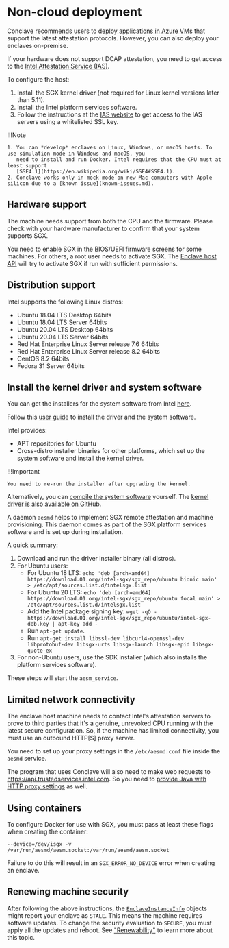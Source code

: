 
# Non-cloud deployment

Conclave recommends users to [deploy applications in Azure VMs](machine-setup.md) that support the latest 
attestation protocols. However, you can also deploy your enclaves on-premise.

If your hardware does not support DCAP attestation, you need to get access to the
[Intel Attestation Service (IAS)](ias.md).

To configure the host:

1. Install the SGX kernel driver (not required for Linux kernel versions later than 5.11).
2. Install the Intel platform services software.
3. Follow the instructions at the [IAS website](https://api.portal.trustedservices.intel.com/EPID-attestation) to get
   access to the IAS servers using a whitelisted SSL key.

!!!Note
   
    1. You can *develop* enclaves on Linux, Windows, or macOS hosts. To use simulation mode in Windows and macOS, you 
       need to install and run Docker. Intel requires that the CPU must at least support
       [SSE4.1](https://en.wikipedia.org/wiki/SSE4#SSE4.1).
    2. Conclave works only in mock mode on new Mac computers with Apple silicon due to a [known issue](known-issues.md).


## Hardware support

The machine needs support from both the CPU and the firmware. Please check with your hardware manufacturer to confirm 
that your system supports SGX.

You need to enable SGX in the BIOS/UEFI firmware screens for some machines. For others, a root user needs to activate 
SGX. The [Enclave host API](api/-conclave%20-core/com.r3.conclave.host/-enclave-host/index.html) will try to 
activate SGX if run with sufficient permissions.


## Distribution support

Intel supports the following Linux distros:

* Ubuntu 18.04 LTS Desktop 64bits
* Ubuntu 18.04 LTS Server 64bits
* Ubuntu 20.04 LTS Desktop 64bits
* Ubuntu 20.04 LTS Server 64bits
* Red Hat Enterprise Linux Server release 7.6 64bits
* Red Hat Enterprise Linux Server release 8.2 64bits
* CentOS 8.2 64bits
* Fedora 31 Server 64bits


## Install the kernel driver and system software

You can get the installers for the system software from Intel
[here](https://01.org/intel-software-guard-extensions/downloads).

Follow this
[user guide](https://download.01.org/intel-sgx/sgx-linux/2.13.3/docs/Intel_SGX_Installation_Guide_Linux_2.13.3_Open_Source.pdf)
to install the driver and the system software.

Intel provides:

* APT repositories for Ubuntu
* Cross-distro installer binaries for other platforms, which set up the system software and install the kernel driver.

!!!Important

    You need to re-run the installer after upgrading the kernel.

Alternatively, you can [compile the system software](https://github.com/intel/linux-sgx/releases/tag/sgx_2.13.3)
yourself.
The [kernel driver is also available on GitHub](https://github.com/intel/linux-sgx-driver).

A daemon `aesmd` helps to implement SGX remote attestation and machine provisioning. This daemon comes as part of the 
SGX platform services software and is set up during installation.

A quick summary:

1. Download and run the driver installer binary (all distros).
2. For Ubuntu users:
    * For Ubuntu 18 LTS: `echo 'deb [arch=amd64] https://download.01.org/intel-sgx/sgx_repo/ubuntu bionic main' > /etc/apt/sources.list.d/intelsgx.list`
    * For Ubuntu 20 LTS: `echo 'deb [arch=amd64] https://download.01.org/intel-sgx/sgx_repo/ubuntu focal main' > /etc/apt/sources.list.d/intelsgx.list`
    * Add the Intel package signing key: `wget -qO - https://download.01.org/intel-sgx/sgx_repo/ubuntu/intel-sgx-deb.key | apt-key add -`
    * Run `apt-get update`.
    * Run `apt-get install libssl-dev libcurl4-openssl-dev libprotobuf-dev libsgx-urts libsgx-launch libsgx-epid libsgx-quote-ex`
3. For non-Ubuntu users, use the SDK installer (which also installs the platform services software).

These steps will start the `aesm_service`.


## Limited network connectivity

The enclave host machine needs to contact Intel's attestation servers to prove to third parties that it's a genuine, 
unrevoked CPU running with the latest secure configuration. So, if the machine has limited connectivity, you must use 
an outbound HTTP[S] proxy server.

You need to set up your proxy settings in the `/etc/aesmd.conf` file inside the `aesmd` service.

The program that uses Conclave will also need to make web requests to https://api.trustedservices.intel.com. So you
need to [provide Java with HTTP proxy settings](https://docs.oracle.com/javase/8/docs/technotes/guides/net/proxies.html)
as well.

## Using containers

To configure Docker for use with SGX, you must pass at least these flags when creating the container:

`--device=/dev/isgx -v /var/run/aesmd/aesm.socket:/var/run/aesmd/aesm.socket`

Failure to do this will result in an `SGX_ERROR_NO_DEVICE` error when creating an enclave.

## Renewing machine security

After following the above instructions, the
[`EnclaveInstanceInfo`](api/-conclave%20-core/com.r3.conclave.common/-enclave-instance-info/index.html) objects 
might report your enclave as `STALE`. This means the machine requires software updates. To change the security 
evaluation to `SECURE`, you must apply all the updates and reboot. See ["Renewability"](renewability.md) to learn 
more about this topic.
